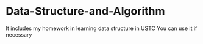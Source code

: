 # Data-Structure-and-Algorithm
It includes my homework in learning data structure in USTC
You can use it if necessary
